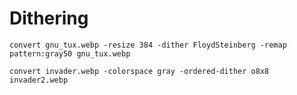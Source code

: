 # Dithering

`convert gnu_tux.webp -resize 384 -dither FloydSteinberg -remap pattern:gray50 gnu_tux.webp`

`convert invader.webp -colorspace gray -ordered-dither o8x8 invader2.webp`

